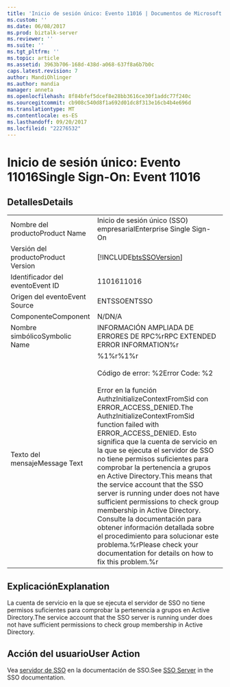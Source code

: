 ```yaml
---
title: 'Inicio de sesión único: Evento 11016 | Documentos de Microsoft'
ms.custom: ''
ms.date: 06/08/2017
ms.prod: biztalk-server
ms.reviewer: ''
ms.suite: ''
ms.tgt_pltfrm: ''
ms.topic: article
ms.assetid: 3963b706-168d-438d-a068-637f8a6b7b0c
caps.latest.revision: 7
author: MandiOhlinger
ms.author: mandia
manager: anneta
ms.openlocfilehash: 8f84bfef5dcef8e28bb3616ce30f1addc77f240c
ms.sourcegitcommit: cb908c540d8f1a692d01dc8f313e16cb4b4e696d
ms.translationtype: MT
ms.contentlocale: es-ES
ms.lasthandoff: 09/20/2017
ms.locfileid: "22276532"
---
```

# <a name="single-sign-on-event-11016"></a><span data-ttu-id="8fd2f-102">Inicio de sesión único: Evento 11016</span><span class="sxs-lookup"><span data-stu-id="8fd2f-102">Single Sign-On: Event 11016</span></span>
## <a name="details"></a><span data-ttu-id="8fd2f-103">Detalles</span><span class="sxs-lookup"><span data-stu-id="8fd2f-103">Details</span></span>  
  
|||  
|-|-|  
|<span data-ttu-id="8fd2f-104">Nombre del producto</span><span class="sxs-lookup"><span data-stu-id="8fd2f-104">Product Name</span></span>|<span data-ttu-id="8fd2f-105">Inicio de sesión único (SSO) empresarial</span><span class="sxs-lookup"><span data-stu-id="8fd2f-105">Enterprise Single Sign-On</span></span>|  
|<span data-ttu-id="8fd2f-106">Versión del producto</span><span class="sxs-lookup"><span data-stu-id="8fd2f-106">Product Version</span></span>|[!INCLUDE[btsSSOVersion](../includes/btsssoversion-md.md)]|  
|<span data-ttu-id="8fd2f-107">Identificador del evento</span><span class="sxs-lookup"><span data-stu-id="8fd2f-107">Event ID</span></span>|<span data-ttu-id="8fd2f-108">11016</span><span class="sxs-lookup"><span data-stu-id="8fd2f-108">11016</span></span>|  
|<span data-ttu-id="8fd2f-109">Origen del evento</span><span class="sxs-lookup"><span data-stu-id="8fd2f-109">Event Source</span></span>|<span data-ttu-id="8fd2f-110">ENTSSO</span><span class="sxs-lookup"><span data-stu-id="8fd2f-110">ENTSSO</span></span>|  
|<span data-ttu-id="8fd2f-111">Componente</span><span class="sxs-lookup"><span data-stu-id="8fd2f-111">Component</span></span>|<span data-ttu-id="8fd2f-112">N/D</span><span class="sxs-lookup"><span data-stu-id="8fd2f-112">N/A</span></span>|  
|<span data-ttu-id="8fd2f-113">Nombre simbólico</span><span class="sxs-lookup"><span data-stu-id="8fd2f-113">Symbolic Name</span></span>|<span data-ttu-id="8fd2f-114">INFORMACIÓN AMPLIADA DE ERRORES DE RPC%r</span><span class="sxs-lookup"><span data-stu-id="8fd2f-114">RPC EXTENDED ERROR INFORMATION%r</span></span>|  
|<span data-ttu-id="8fd2f-115">Texto del mensaje</span><span class="sxs-lookup"><span data-stu-id="8fd2f-115">Message Text</span></span>|<span data-ttu-id="8fd2f-116">%1%r</span><span class="sxs-lookup"><span data-stu-id="8fd2f-116">%1%r</span></span><br /><br /> <span data-ttu-id="8fd2f-117">Código de error: %2</span><span class="sxs-lookup"><span data-stu-id="8fd2f-117">Error Code: %2</span></span><br /><br /> <span data-ttu-id="8fd2f-118">Error en la función AuthzInitializeContextFromSid con ERROR_ACCESS_DENIED.</span><span class="sxs-lookup"><span data-stu-id="8fd2f-118">The AuthzInitializeContextFromSid function failed with ERROR_ACCESS_DENIED.</span></span> <span data-ttu-id="8fd2f-119">Esto significa que la cuenta de servicio en la que se ejecuta el servidor de SSO no tiene permisos suficientes para comprobar la pertenencia a grupos en Active Directory.</span><span class="sxs-lookup"><span data-stu-id="8fd2f-119">This means that the service account that the SSO server is running under does not have sufficient permissions to check group membership in Active Directory.</span></span> <span data-ttu-id="8fd2f-120">Consulte la documentación para obtener información detallada sobre el procedimiento para solucionar este problema.%r</span><span class="sxs-lookup"><span data-stu-id="8fd2f-120">Please check your documentation for details on how to fix this problem.%r</span></span>|  
  
## <a name="explanation"></a><span data-ttu-id="8fd2f-121">Explicación</span><span class="sxs-lookup"><span data-stu-id="8fd2f-121">Explanation</span></span>  
 <span data-ttu-id="8fd2f-122">La cuenta de servicio en la que se ejecuta el servidor de SSO no tiene permisos suficientes para comprobar la pertenencia a grupos en Active Directory.</span><span class="sxs-lookup"><span data-stu-id="8fd2f-122">The service account that the SSO server is running under does not have sufficient permissions to check group membership in Active Directory.</span></span>  
  
## <a name="user-action"></a><span data-ttu-id="8fd2f-123">Acción del usuario</span><span class="sxs-lookup"><span data-stu-id="8fd2f-123">User Action</span></span>  
 <span data-ttu-id="8fd2f-124">Vea [servidor de SSO](../core/sso-server.md) en la documentación de SSO.</span><span class="sxs-lookup"><span data-stu-id="8fd2f-124">See [SSO Server](../core/sso-server.md) in the SSO documentation.</span></span>